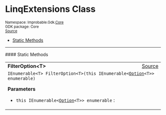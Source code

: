 
# LinqExtensions Class
<sup>
Namespace: Improbable.Gdk.<a href="{{urlRoot}}/api/core-index">Core</a><br/>
GDK package: Core<br/>
<a href="https://www.github.com/spatialos/gdk-for-unity/blob/0.3.3/workers/unity/Packages/io.improbable.gdk.core/Components/Option.cs/#L147">Source</a>
<style>
a code {
                    padding: 0em 0.25em!important;
}
code {
                    background-color: #ffffff!important;
}
</style>
</sup>
<nav id="pageToc" class="page-toc"><ul><li><a href="#static-methods">Static Methods</a>
</ul></nav>











</p>
<hr style="width:100%; border-top-color:#d8d8d8" />
#### Static Methods


</p>




<table width="100%">
    <tr>
        <td style="border-right:none"><a id="filteroption-t-this-ienumerable-option-t"></a><b>FilterOption&lt;T&gt;</b></td>
        <td style="border-left:none; text-align:right"><a href="https://www.github.com/spatialos/gdk-for-unity/blob/0.3.3/workers/unity/Packages/io.improbable.gdk.core/Components/Option.cs/#L149">Source</a></td>
    </tr>
    <tr>
        <td colspan="2">
<code>IEnumerable&lt;T&gt; FilterOption&lt;T&gt;(this IEnumerable&lt;<a href="{{urlRoot}}/api/core/option">Option</a>&lt;T&gt;&gt; enumerable)</code></p>



</p>

<b>Parameters</b>

<ul>
<li><code>this IEnumerable&lt;<a href="{{urlRoot}}/api/core/option">Option</a>&lt;T&gt;&gt; enumerable</code> : </li>
</ul>





</td>
    </tr>
</table>







